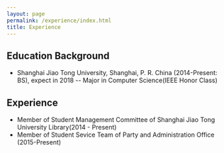 ```yaml
---
layout: page
permalink: /experience/index.html
title: Experience
---
```


## Education Background

- Shanghai Jiao Tong University, Shanghai, P. R. China (2014-Present: BS), expect in 2018
-- Major in Computer Science(IEEE Honor Class)
## Experience

- Member of Student Management Committee of Shanghai Jiao Tong University Library(2014 - Present)
- Member of Student Sevice Team of Party and Administration Office (2015-Present)





